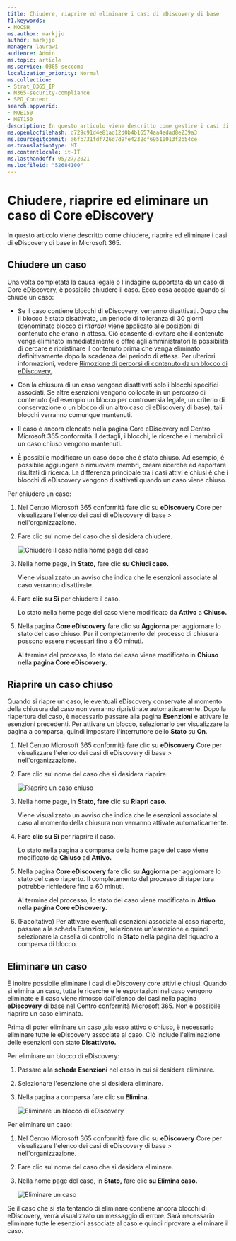 ```yaml
---
title: Chiudere, riaprire ed eliminare i casi di eDiscovery di base
f1.keywords:
- NOCSH
ms.author: markjjo
author: markjjo
manager: laurawi
audience: Admin
ms.topic: article
ms.service: O365-seccomp
localization_priority: Normal
ms.collection:
- Strat_O365_IP
- M365-security-compliance
- SPO_Content
search.appverid:
- MOE150
- MET150
description: In questo articolo viene descritto come gestire i casi di eDiscovery di base. Ciò include la chiusura di un caso, la riapertura di un caso chiuso e l'eliminazione di un caso.
ms.openlocfilehash: d729c91d4e81ad12d0b4b16574aa4edad8e239a3
ms.sourcegitcommit: a6fb731fdf726d7d9fe4232cf69510013f2b54ce
ms.translationtype: MT
ms.contentlocale: it-IT
ms.lasthandoff: 05/27/2021
ms.locfileid: "52684100"
---
```

# <a name="close-reopen-and-delete-a-core-ediscovery-case"></a>Chiudere, riaprire ed eliminare un caso di Core eDiscovery

In questo articolo viene descritto come chiudere, riaprire ed eliminare i casi di eDiscovery di base in Microsoft 365.

## <a name="close-a-case"></a>Chiudere un caso

Una volta completata la causa legale o l'indagine supportata da un caso di Core eDiscovery, è possibile chiudere il caso. Ecco cosa accade quando si chiude un caso:
  
- Se il caso contiene blocchi di eDiscovery, verranno disattivati. Dopo che il blocco è stato disattivato, un periodo di tolleranza di 30 giorni (denominato blocco di *ritardo)* viene applicato alle posizioni di contenuto che erano in attesa. Ciò consente di evitare che il contenuto venga eliminato immediatamente e offre agli amministratori la possibilità di cercare e ripristinare il contenuto prima che venga eliminato definitivamente dopo la scadenza del periodo di attesa. Per ulteriori informazioni, vedere [Rimozione di percorsi di contenuto da un blocco di eDiscovery.](create-ediscovery-holds.md#removing-content-locations-from-an-ediscovery-hold)

- Con la chiusura di un caso vengono disattivati solo i blocchi specifici associati. Se altre esenzioni vengono collocate in un percorso di contenuto (ad esempio un blocco per controversia legale, un criterio di conservazione o un blocco di un altro caso di eDiscovery di base), tali blocchi verranno comunque mantenuti.

- Il caso è ancora elencato nella pagina Core eDiscovery nel Centro Microsoft 365 conformità. I dettagli, i blocchi, le ricerche e i membri di un caso chiuso vengono mantenuti.

- È possibile modificare un caso dopo che è stato chiuso. Ad esempio, è possibile aggiungere o rimuovere membri, creare ricerche ed esportare risultati di ricerca. La differenza principale tra i casi attivi e chiusi è che i blocchi di eDiscovery vengono disattivati quando un caso viene chiuso.

Per chiudere un caso:
  
1. Nel Centro Microsoft 365 conformità fare clic su **eDiscovery** Core per visualizzare l'elenco dei casi di eDiscovery di base  >   nell'organizzazione.

2. Fare clic sul nome del caso che si desidera chiudere.

   ![Chiudere il caso nella home page del caso](../media/eDiscoveryCaseHomePage.png)

3. Nella home page, in **Stato,** fare clic **su Chiudi caso.**

    Viene visualizzato un avviso che indica che le esenzioni associate al caso verranno disattivate.

4. Fare **clic su Sì** per chiudere il caso.

    Lo stato nella home page del caso viene modificato da **Attivo** a **Chiuso.**

5. Nella pagina **Core eDiscovery** fare clic su **Aggiorna** per aggiornare lo stato del caso chiuso. Per il completamento del processo di chiusura possono essere necessari fino a 60 minuti.

    Al termine del processo, lo stato del caso viene modificato in **Chiuso** nella **pagina Core eDiscovery.**

## <a name="reopen-a-closed-case"></a>Riaprire un caso chiuso

Quando si riapre un caso, le eventuali eDiscovery conservate al momento della chiusura del caso non verranno ripristinate automaticamente. Dopo la riapertura del caso, è necessario passare alla pagina **Esenzioni** e attivare le esenzioni precedenti. Per attivare un blocco, selezionarlo per visualizzare la pagina a comparsa, quindi impostare l'interruttore dello **Stato** su **On**.
  
1. Nel Centro Microsoft 365 conformità fare clic su **eDiscovery** Core per visualizzare l'elenco dei casi di eDiscovery di base  >   nell'organizzazione.

2. Fare clic sul nome del caso che si desidera riaprire.

   ![Riaprire un caso chiuso](../media/eDiscoveryCaseHomePageReopen.png)

3. Nella home page, in **Stato, fare** clic su **Riapri caso.**

    Viene visualizzato un avviso che indica che le esenzioni associate al caso al momento della chiusura non verranno attivate automaticamente.

4. Fare **clic su Sì** per riaprire il caso.

    Lo stato nella pagina a comparsa della home page del caso viene modificato da **Chiuso** ad **Attivo.**

5. Nella pagina **Core eDiscovery** fare clic su **Aggiorna** per aggiornare lo stato del caso riaperto. Il completamento del processo di riapertura potrebbe richiedere fino a 60 minuti. 

    Al termine del processo, lo stato del caso viene modificato in **Attivo** nella **pagina Core eDiscovery.**

6. (Facoltativo) Per attivare eventuali esenzioni associate al  caso riaperto, passare alla scheda Esenzioni, selezionare un'esenzione e quindi selezionare la casella di controllo in **Stato** nella pagina del riquadro a comparsa di blocco.
  
## <a name="delete-a-case"></a>Eliminare un caso

È inoltre possibile eliminare i casi di eDiscovery core attivi e chiusi. Quando si elimina un caso, tutte le ricerche e le esportazioni nel caso vengono eliminate e il caso viene rimosso dall'elenco dei casi nella pagina **eDiscovery** di base nel Centro conformità Microsoft 365. Non è possibile riaprire un caso eliminato.

Prima di poter eliminare un caso ,sia esso attivo  o chiuso, è necessario eliminare tutte le eDiscovery associate al caso. Ciò include l'eliminazione delle esenzioni con stato **Disattivato.** 

Per eliminare un blocco di eDiscovery:

1. Passare alla **scheda Esenzioni** nel caso in cui si desidera eliminare.

2. Selezionare l'esenzione che si desidera eliminare.

3. Nella pagina a comparsa fare clic su **Elimina.**

      ![Eliminare un blocco di eDiscovery](../media/DeleteeDiscoveryHold.png)

Per eliminare un caso:

1. Nel Centro Microsoft 365 conformità fare clic su **eDiscovery** Core per visualizzare l'elenco dei casi di eDiscovery di base  >   nell'organizzazione.

2. Fare clic sul nome del caso che si desidera eliminare.

3. Nella home page del caso, in **Stato,** fare clic **su Elimina caso.**

      ![Eliminare un caso](../media/eDiscoveryCaseHomePageDelete.png)

Se il caso che si sta tentando di eliminare contiene ancora blocchi di eDiscovery, verrà visualizzato un messaggio di errore. Sarà necessario eliminare tutte le esenzioni associate al caso e quindi riprovare a eliminare il caso.
